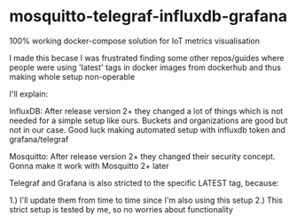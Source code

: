 # mosquitto-telegraf-influxdb-grafana
100% working docker-compose solution for IoT metrics visualisation

I made this becase I was frustrated finding some other repos/guides where people were using 'latest' tags in docker images from dockerhub and thus making whole setup non-operable

I'll explain:

InfluxDB: After release version 2+ they changed a lot of things which is not needed for a simple setup like ours. Buckets and organizations are good but not in our case. Good luck making automated setup with influxdb token and grafana/telegraf

Mosquitto: After release version 2+ they changed their security concept. Gonna make it work with Mosquitto 2+ later

Telegraf and Grafana is also stricted to the specific LATEST tag, because:

1.) I'll update them from time to time since I'm also using this setup
2.) This strict setup is tested by me, so no worries about functionality
